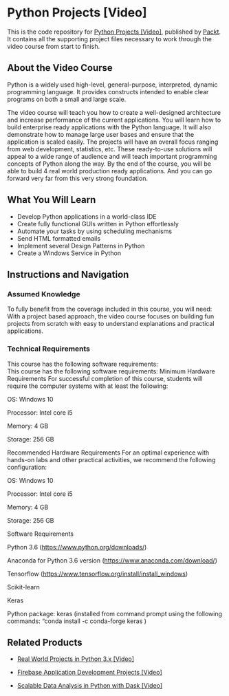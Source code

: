 # Python Projects [Video]
This is the code repository for [Python Projects [Video]](https://www.packtpub.com/application-development/python-projects-video?utm_source=github&utm_medium=repository&utm_campaign=9781786466990), published by [Packt](https://www.packtpub.com/?utm_source=github). It contains all the supporting project files necessary to work through the video course from start to finish.
## About the Video Course
Python is a widely used high-level, general-purpose, interpreted, dynamic programming language. It provides constructs intended to enable clear programs on both a small and large scale.

The video course will teach you how to create a well-designed architecture and increase performance of the current applications. You will learn how to build enterprise ready applications with the Python language. It will also demonstrate how to manage large user bases and ensure that the application is scaled easily. The projects will have an overall focus ranging from web development, statistics, etc. These ready-to-use solutions will appeal to a wide range of audience and will teach important programming concepts of Python along the way. By the end of the course, you will be able to build 4 real world production ready applications. And you can go forward very far from this very strong foundation.


<H2>What You Will Learn</H2>
<DIV class=book-info-will-learn-text>
<UL>
<LI>Develop Python applications in a world-class IDE 
<LI>Create fully functional GUIs written in Python effortlessly 
<LI>Automate your tasks by using scheduling mechanisms 
<LI>Send HTML formatted emails 
<LI>Implement several Design Patterns in Python 
<LI>Create a Windows Service in Python </LI></UL></DIV>

## Instructions and Navigation
### Assumed Knowledge
To fully benefit from the coverage included in this course, you will need:<br/>
With a project based approach, the video course focuses on building fun projects from scratch with easy to understand explanations and practical applications.

### Technical Requirements
This course has the following software requirements:<br/>
This course has the following software requirements:
Minimum Hardware Requirements For successful completion of this course, students will require the computer systems with at least the following:

OS: Windows 10

Processor: Intel core i5

Memory: 4 GB

Storage: 256 GB

Recommended Hardware Requirements For an optimal experience with hands-on labs and other practical activities, we recommend the following configuration:

OS: Windows 10

Processor: Intel core i5

Memory: 4 GB

Storage: 256 GB

Software Requirements

Python 3.6 (https://www.python.org/downloads/)

Anaconda for Python 3.6 version (https://www.anaconda.com/download/)

Tensorflow (https://www.tensorflow.org/install/install_windows)

Scikit-learn

Keras

Python package: keras (installed from command prompt using the following commands: “conda install -c conda-forge keras )

## Related Products
* [Real World Projects in Python 3.x [Video]](https://www.packtpub.com/application-development/real-world-projects-python-3x-video?utm_source=github&utm_medium=repository&utm_campaign=9781789953374)

* [Firebase Application Development Projects [Video]](https://www.packtpub.com/application-development/firebase-application-development-projects-video?utm_source=github&utm_medium=repository&utm_campaign=9781789618341)

* [Scalable Data Analysis in Python with Dask [Video]](https://www.packtpub.com/web-development/scalable-data-analysis-python-dask-video?utm_source=github&utm_medium=repository&utm_campaign=9781789808926)

